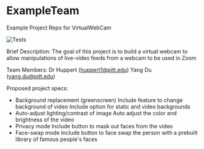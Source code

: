 # ExampleTeam
Example Project Repo for VirtualWebCam

<!-- This sets up to run the tests and place a badge on GitHub if it passes -->


![Tests](https://github.com/SSOE-ECE1390/ExampleTeam/actions/workflows/tests.yml/badge.svg)


Brief Description:
The goal of this project is to build a virtual webcam to allow manipulations of live-video feeds from a webcam to be used in Zoom

Team Members:
Dr Huppert (huppert1@pitt.edu)
Yang Du (yang.du@pitt.edu)



Proposed project specs:
* Background replacement (greenscreen)
    Include feature to change background of video
    Include option for static and video backgrounds
* Auto-adjust lighting/contrast of image
    Auto adjust the color and brightness of the video
* Privacy mode
    Include button to mask out faces from the video
* Face-swap mode
    Include button to face swap the person with a prebuilt library of famous people's faces

